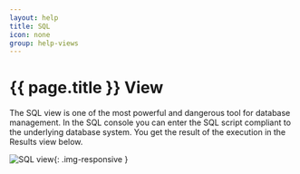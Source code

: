 ```yaml
---
layout: help
title: SQL
icon: none
group: help-views
---
```


{{ page.title }} View
===

The SQL view is one of the most powerful and dangerous tool for database management.
In the SQL console you can enter the SQL script compliant to the underlying database system.
You get the result of the execution in the Results view below.

![SQL view](images/ide_view_sql.png){: .img-responsive }


